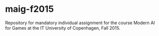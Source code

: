 # maig-f2015
Repository for mandatory individual assignment for the course Modern AI for Games at the IT University of Copenhagen, Fall 2015.

